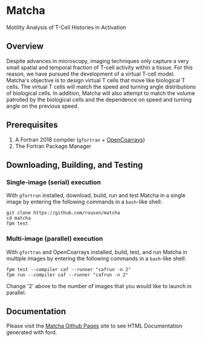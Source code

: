Matcha
======
Motility Analysis of T-Cell Histories in Activation

Overview
--------
Despite advances in microscopy, imaging techniques only capture a very small spatial and temporal fraction of T-cell activity within a tissue. For this reason, we have pursued the development of a virtual T-cell model. Matcha's objective is to design virtual T cells that move like biological T cells. The virtual T cells will match the speed and turning angle distributions of biological cells. In addition, Matcha will also attempt to match the volume patrolled by the biological cells and the dependence on speed and turning angle on the previous speed.


Prerequisites
-------------
1. A Fortran 2018 compiler (`gfortran` + [OpenCoarrays])
2. The Fortran Package Manager

Downloading, Building, and Testing
---------------------------------

### Single-image (serial) execution
With `gfortran` installed, download, build, run and test Matcha in a single image by entering the following commands in a `bash`-like shell:
```
git clone https://github.com/rouson/matcha
cd matcha
fpm test
```

### Multi-image (parallel) execution
With `gfortran` and OpenCoarrays installed, build, test, and run Matcha in multiple images by entering the following commands in a `bash`-like shell:
```
fpm test --compiler caf --runner "cafrun -n 2"
fpm run --compiler caf --runner "cafrun -n 2"
```
Change '2' above to the number of images that you would like to launch in parallel.

## Documentation
Please visit the [Matcha Github Pages](https://berkeleylab.github.io/matcha) site to see HTML Documentation generated with ford.

[OpenCoarrays]: https://github.com/sourceryinstitute/opencoarrays
